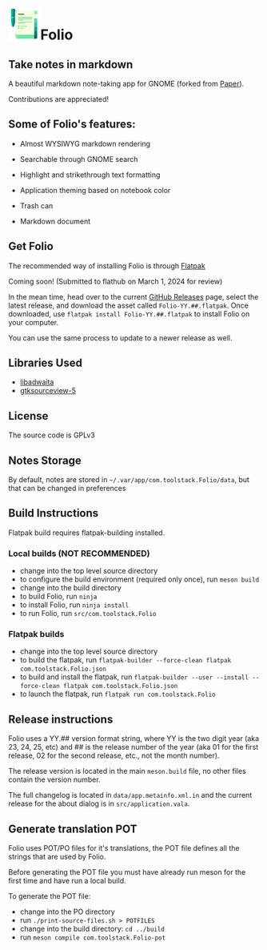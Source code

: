 # <img src="./data/icons/hicolor/scalable/apps/com.toolstack.Folio.svg" height="64"/>Folio

## Take notes in markdown

A beautiful markdown note-taking app for GNOME (forked from [Paper](https://gitlab.com/posidon_software/paper)).

Contributions are appreciated!

## Some of Folio's features:

 - Almost WYSIWYG markdown rendering

 - Searchable through GNOME search

 - Highlight and strikethrough text formatting

 - Application theming based on notebook color

 - Trash can

 - Markdown document

## Get Folio

The recommended way of installing Folio is through [Flatpak](https://flatpak.org)

Coming soon! (Submitted to flathub on March 1, 2024 for review)

In the mean time, head over to the current [GitHub Releases](https://github.com/toolstack/Folio/releases) page, select the latest release, and download the asset called `Folio-YY.##.flatpak`.  Once downloaded, use `flatpak install Folio-YY.##.flatpak` to install Folio on your computer.

You can use the same process to update to a newer release as well.

## Libraries Used
 - [libadwaita](https://gitlab.gnome.org/GNOME/libadwaita)
 - [gtksourceview-5](https://gitlab.gnome.org/GNOME/gtksourceview)

## License
The source code is GPLv3

## Notes Storage
By default, notes are stored in `~/.var/app/com.toolstack.Folio/data`,
but that can be changed in preferences

## Build Instructions
Flatpak build requires flatpak-building installed.

### Local builds (NOT RECOMMENDED)
 - change into the top level source directory
 - to configure the build environment (required only once), run ```meson build```
 - change into the build directory
 - to build Folio, run ```ninja```
 - to install Folio, run ```ninja install```
 - to run Folio, run ```src/com.toolstack.Folio```

### Flatpak builds
 - change into the top level source directory
 - to build the flatpak, run ```flatpak-builder --force-clean flatpak com.toolstack.Folio.json```
 - to build and install the flatpak, run ```flatpak-builder --user --install --force-clean flatpak com.toolstack.Folio.json```
 - to launch the flatpak, run ```flatpak run com.toolstack.Folio```

## Release instructions
 Folio uses a YY.## version format string, where YY is the two digit year (aka 23, 24, 25, etc) and ## is the release number of the year (aka 01 for the first release, 02 for the second release, etc., not the month number).

 The release version is located in the main `meson.build` file, no other files contain the version number.

 The full changelog is located in `data/app.metainfo.xml.in` and the current release for the about dialog is in `src/application.vala`.

## Generate translation POT
 Folio uses POT/PO files for it's translations, the POT file defines all the strings that are used by Folio.

 Before generating the POT file you must have already run meson for the first time and have run a local build.

 To generate the POT file:
 - change into the PO directory
 - run ```./print-source-files.sh > POTFILES```
 - change into the build directory: ```cd ../build```
 - run ```meson compile com.toolstack.Folio-pot```
